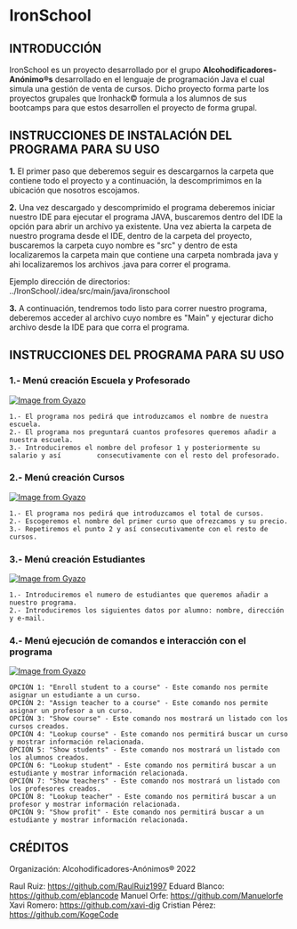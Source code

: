# IronSchool

##  INTRODUCCIÓN
IronSchool es un proyecto desarrollado por el grupo **Alcohodificadores-Anónimo&reg;s** desarrollado en el lenguaje de programación Java el cual simula una gestión de venta de cursos. Dicho proyecto forma parte los proyectos grupales que Ironhack&copy; formula a los alumnos de sus bootcamps para que estos desarrollen el proyecto de forma grupal.

##  INSTRUCCIONES DE INSTALACIÓN DEL PROGRAMA PARA SU USO

**1.** El primer paso que deberemos seguir es descargarnos la carpeta que contiene todo el proyecto y a continuación, la descomprimimos en la ubicación que nosotros escojamos.

**2.** Una vez descargado y descomprimido el programa deberemos iniciar nuestro IDE para ejecutar el programa JAVA, buscaremos dentro del IDE la opción para abrir un archivo ya existente. Una vez abierta la carpeta de nuestro programa desde el IDE, dentro de la carpeta del proyecto, buscaremos la carpeta cuyo nombre es "src" y dentro de esta localizaremos la carpeta main que contiene una carpeta nombrada java y ahi localizaremos los archivos .java para correr el programa.

Ejemplo dirección de directorios: ../IronSchool/.idea/src/main/java/ironschool

**3.** A continuación, tendremos todo listo para correr nuestro programa, deberemos acceder al archivo cuyo nombre es "Main" y ejecturar dicho archivo desde la IDE para que corra el programa.

##  INSTRUCCIONES DEL PROGRAMA PARA SU USO
### 1.- Menú creación Escuela y Profesorado 

[![Image from Gyazo](https://i.gyazo.com/2eee02016d6dcd9e64a49fa041c370d8.png)](https://gyazo.com/2eee02016d6dcd9e64a49fa041c370d8)

    1.- El programa nos pedirá que introduzcamos el nombre de nuestra escuela.
    2.- El programa nos preguntará cuantos profesores queremos añadir a nuestra escuela.
    3.- Introduciremos el nombre del profesor 1 y posteriormente su salario y así         consecutivamente con el resto del profesorado.

### 2.- Menú creación Cursos

[![Image from Gyazo](https://i.gyazo.com/fafbbe292c7f46f1e53e20349de47c95.png)](https://gyazo.com/fafbbe292c7f46f1e53e20349de47c95)

    1.- El programa nos pedirá que introduzcamos el total de cursos.
    2.- Escogeremos el nombre del primer curso que ofrezcamos y su precio.
    3.- Repetiremos el punto 2 y así consecutivamente con el resto de cursos.
    
### 3.- Menú creación Estudiantes

[![Image from Gyazo](https://i.gyazo.com/12fe1f06401bda768574577fb635bf68.png)](https://gyazo.com/12fe1f06401bda768574577fb635bf68)

    1.- Introduciremos el numero de estudiantes que queremos añadir a nuestro programa.
    2.- Introduciremos los siguientes datos por alumno: nombre, dirección y e-mail.

### 4.- Menú ejecución de comandos e interacción con el programa

[![Image from Gyazo](https://i.gyazo.com/3a52c54dacfb2fc33f4c29a202a6db5e.png)](https://gyazo.com/3a52c54dacfb2fc33f4c29a202a6db5e)

    OPCIÓN 1: "Enroll student to a course" - Este comando nos permite asignar un estudiante a un curso.
    OPCIÓN 2: "Assign teacher to a course" - Este comando nos permite asignar un profesor a un curso.
    OPCIÓN 3: "Show course" - Este comando nos mostrará un listado con los  cursos creados.
    OPCIÓN 4: "Lookup course" - Este comando nos permitirá buscar un curso y mostrar información relacionada.
    OPCIÓN 5: "Show students" - Este comando nos mostrará un listado con los alumnos creados.
    OPCIÓN 6: "Lookup student" - Este comando nos permitirá buscar a un estudiante y mostrar información relacionada.
    OPCIÓN 7: "Show teachers" - Este comando nos mostrará un listado con los profesores creados.
    OPCIÓN 8: "Lookup teacher" - Este comando nos permitirá buscar a un profesor y mostrar información relacionada.
    OPCIÓN 9: "Show profit" - Este comando nos permitirá buscar a un estudiante y mostrar información relacionada.
    


## CRÉDITOS
Organización: Alcohodificadores-Anónimos® 2022

Raul Ruiz: https://github.com/RaulRuiz1997
Eduard Blanco: https://github.com/eblancode
Manuel Orfe: https://github.com/Manuelorfe
Xavi Romero: https://github.com/xavi-dig
Cristian Pérez: https://github.com/KogeCode
